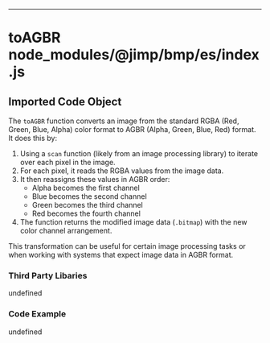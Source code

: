 

  
---
# toAGBR node_modules/@jimp/bmp/es/index.js
## Imported Code Object
The `toAGBR` function converts an image from the standard RGBA (Red, Green, Blue, Alpha) color format to AGBR (Alpha, Green, Blue, Red) format. It does this by:

1. Using a `scan` function (likely from an image processing library) to iterate over each pixel in the image.
2. For each pixel, it reads the RGBA values from the image data.
3. It then reassigns these values in AGBR order:
   - Alpha becomes the first channel
   - Blue becomes the second channel
   - Green becomes the third channel
   - Red becomes the fourth channel
4. The function returns the modified image data (`.bitmap`) with the new color channel arrangement.

This transformation can be useful for certain image processing tasks or when working with systems that expect image data in AGBR format.

### Third Party Libaries

undefined

### Code Example

undefined


  